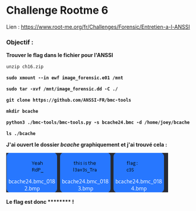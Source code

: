 # Challenge Rootme 6

Lien : https://www.root-me.org/fr/Challenges/Forensic/Entretien-a-l-ANSSI

### Objectif :

**Trouver le flag dans le fichier pour l'ANSSI**

    unzip ch16.zip 
<b>

    sudo xmount --in ewf image_forensic.e01 /mnt
<b>

    sudo tar -xvf /mnt/image_forensic.dd -C ./
<b>

    git clone https://github.com/ANSSI-FR/bmc-tools
<b>

    mkdir bcache
<b>

    python3 ./bmc-tools/bmc-tools.py -s bcache24.bmc -d /home/joey/bcache
<b>

    ls ./bcache

J'ai ouvert le dossier *bcache* graphiquement et j'ai trouvé cela :

![](./img/flag.png)

Le flag est donc ******** !
